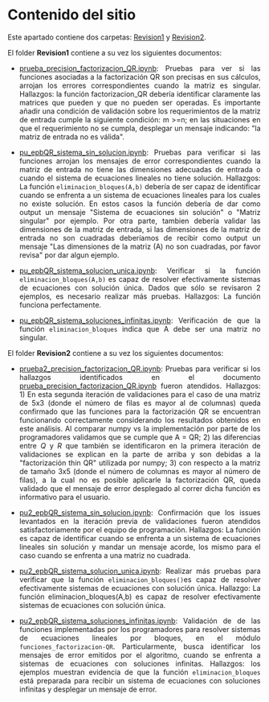 # Contenido del sitio

<div align="justify">

Este apartado contiene dos carpetas: [Revision1](https://github.com/mno-2020-gh-classroom/ex-modulo-3-comp-matricial-qr-dapivei/tree/master/Pruebas) y [Revision2](https://github.com/mno-2020-gh-classroom/ex-modulo-3-comp-matricial-qr-dapivei/tree/master/Pruebas/Revision2).

El folder **Revision1** contiene a su vez los siguientes documentos:

+ [prueba_precision_factorizacion_QR.ipynb](https://github.com/mno-2020-gh-classroom/ex-modulo-3-comp-matricial-qr-dapivei/blob/master/Pruebas/Revision1/prueba_precision_factorizacion_QR.ipynb): Pruebas para ver si las funciones asociadas a la factorización QR son precisas en sus cálculos, arrojan los errores correspondientes cuando la matriz es singular. Hallazgos: la función factorizacion_QR debería identificar claramente las matrices que pueden y que no pueden ser operadas. Es importante añadir una condición de validación sobre los requerimientos de la matriz de entrada cumple la siguiente condición: m >=n; en las situaciones en que el requerimiento no se cumpla, desplegar un mensaje indicando: "la matriz de entrada no es válida".

+ [pu_epbQR_sistema_sin_solucion.ipynb](https://github.com/mno-2020-gh-classroom/ex-modulo-3-comp-matricial-qr-dapivei/blob/master/Pruebas/Revision1/pu_epbQR_sistema_sin_solucion.ipynb): Pruebas para verificar si las funciones arrojan los mensajes de error correspondientes cuando la matriz de entrada no tiene las dimensiones adecuadas de entrada o cuando el sistema de ecuaciones lineales no tiene solución. Hallazgos: La función `eliminacion_bloques(A,b)` debería de ser capaz de identificar cuando se enfrenta a un sistema de ecuaciones lineales para los cuales no existe solución. En estos casos la función debería de dar como output un mensaje "Sistema de ecuaciones sin solución" o "Matriz singular" por ejemplo. Por otra parte, tambien debería validar las dimensiones de la matriz de entrada, si las dimensiones de la matriz de entrada no son cuadradas deberíamos de recibir como output un mensaje "Las dimensiones de la matriz (A) no son cuadradas, por favor revisa" por dar algun ejemplo.

+ [pu_epbQR_sistema_solucion_unica.ipynb](https://github.com/mno-2020-gh-classroom/ex-modulo-3-comp-matricial-qr-dapivei/blob/master/Pruebas/Revision1/pu_epbQR_sistema_solucion_unica.ipynb): Verificar si la función `eliminacion_bloques(A,b)` es capaz de resolver efectivamente sistemas de ecuaciones con solución única. Dados que sólo se revisaron 2 ejemplos, es necesario realizar más pruebas. Hallazgos: La función funciona perfectamente. 


+ [pu_epbQR_sistema_soluciones_infinitas.ipynb](https://github.com/mno-2020-gh-classroom/ex-modulo-3-comp-matricial-qr-dapivei/blob/master/Pruebas/Revision1/pu_epbQR_sistema_soluciones_infinitas.ipynb): Verificación de que la función `eliminacion_bloques` indica que A debe ser una matriz no singular.


El folder **Revision2** contiene a su vez los siguientes documentos:

+ [prueba2_precision_factorizacion_QR.ipynb](https://github.com/mno-2020-gh-classroom/ex-modulo-3-comp-matricial-qr-dapivei/blob/master/Pruebas/Revision2/prueba2_precision_factorizacion_QR.ipynb): Pruebas para verificar si los hallazgos identificados en el documento [prueba_precision_factorizacion_QR.ipynb](https://github.com/mno-2020-gh-classroom/ex-modulo-3-comp-matricial-qr-dapivei/blob/master/Pruebas/Revision1/prueba_precision_factorizacion_QR.ipynb) fueron atendidos. Hallazgos: 1) En esta segunda iteración de validaciones para el caso de una matriz de 5x3 (donde el número de filas es mayor al de columnas) queda confirmado que las funciones para la factorización QR se encuentran funcionando correctamente considerando los resultados obtenidos en este análisis. Al comparar numpy vs la implementación por parte de los programadores validamos que se cumple que A = QR; 2) las diferencias entre $Q$ y $R$ que también se identificaron en la primera iteración de validaciones se explican en la parte de arriba y son debidas a la "factorización thin QR" utilizada por numpy; 3) con respecto a la matriz de tamaño 3x5 (donde el número de columnas es mayor al número de filas), a la cual no es posible aplicarle la factorización QR, queda validado que el mensaje de error desplegado al correr dicha función es informativo para el usuario.

+ [pu2_epbQR_sistema_sin_solucion.ipynb](https://github.com/mno-2020-gh-classroom/ex-modulo-3-comp-matricial-qr-dapivei/blob/master/Pruebas/Revision2/pu2_epbQR_sistema_sin_solucion.ipynb): Confirmación que los issues levantados en la iteración previa de validaciones fueron atendidos satisfactoriamente por el equipo de programación. Hallazgos: La función es capaz de identificar cuando se enfrenta a un sistema de ecuaciones lineales sin solución y mandar un mensaje acorde, los mismo para el caso cuando se enfrenta a una matriz no cuadrada.

+ [pu2_epbQR_sistema_solucion_unica.ipynb](https://github.com/mno-2020-gh-classroom/ex-modulo-3-comp-matricial-qr-dapivei/blob/master/Pruebas/Revision2/pu2_epbQR_sistema_solucion_unica.ipynb): Realizar más pruebas para verificar que la función `eliminacion_bloques()`es capaz de resolver efectivamente sistemas de ecuaciones con solución única. Hallazgo: La función eliminacion_bloques(A,b) es capaz de resolver efectivamente sistemas de ecuaciones con solución única.


+ [pu2_epbQR_sistema_soluciones_infinitas.ipynb](https://github.com/mno-2020-gh-classroom/ex-modulo-3-comp-matricial-qr-dapivei/blob/master/Pruebas/Revision2/pu2_epbQR_sistema_soluciones_infinitas.ipynb): Validación de de las funciones implementadas por los programadores para resolver sistemas de ecuaciones lineales por bloques, en el módulo `funciones_factorizacion-QR`. Particularmente, busca identificar los mensajes de error emitidos por el algoritmo, cuando se enfrenta a sistemas de ecuaciones con soluciones infinitas. Hallazgos: los ejemplos muestran evidencia de que la función `eliminacion_bloques` está preparada para recibir un sistema de ecuaciones con soluciones infinitas y desplegar un mensaje de error.

</div>

